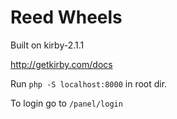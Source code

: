 # Reed Wheels

Built on kirby-2.1.1

http://getkirby.com/docs

Run `php -S localhost:8000` in root dir.

To login go to `/panel/login`